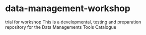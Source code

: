 # data-management-workshop
trial for workshop
This is a developmental, testing and preparation repository for the Data Managements Tools Catalogue
